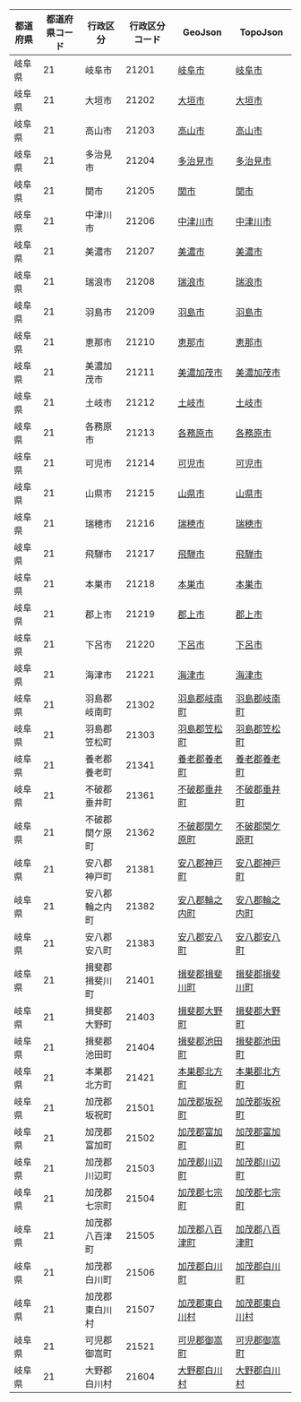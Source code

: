 | 都道府県 | 都道府県コード | 行政区分 | 行政区分コード | GeoJson | TopoJson |
|-----------|--------------|--------- |--------------|------|------|
| 岐阜県 | 21 | 岐阜市 | 21201 | [岐阜市](/geojson/cities/21/21201.json) | [岐阜市](/topojson/cities/21/21201.topojson) |
| 岐阜県 | 21 | 大垣市 | 21202 | [大垣市](/geojson/cities/21/21202.json) | [大垣市](/topojson/cities/21/21202.topojson) |
| 岐阜県 | 21 | 高山市 | 21203 | [高山市](/geojson/cities/21/21203.json) | [高山市](/topojson/cities/21/21203.topojson) |
| 岐阜県 | 21 | 多治見市 | 21204 | [多治見市](/geojson/cities/21/21204.json) | [多治見市](/topojson/cities/21/21204.topojson) |
| 岐阜県 | 21 | 関市 | 21205 | [関市](/geojson/cities/21/21205.json) | [関市](/topojson/cities/21/21205.topojson) |
| 岐阜県 | 21 | 中津川市 | 21206 | [中津川市](/geojson/cities/21/21206.json) | [中津川市](/topojson/cities/21/21206.topojson) |
| 岐阜県 | 21 | 美濃市 | 21207 | [美濃市](/geojson/cities/21/21207.json) | [美濃市](/topojson/cities/21/21207.topojson) |
| 岐阜県 | 21 | 瑞浪市 | 21208 | [瑞浪市](/geojson/cities/21/21208.json) | [瑞浪市](/topojson/cities/21/21208.topojson) |
| 岐阜県 | 21 | 羽島市 | 21209 | [羽島市](/geojson/cities/21/21209.json) | [羽島市](/topojson/cities/21/21209.topojson) |
| 岐阜県 | 21 | 恵那市 | 21210 | [恵那市](/geojson/cities/21/21210.json) | [恵那市](/topojson/cities/21/21210.topojson) |
| 岐阜県 | 21 | 美濃加茂市 | 21211 | [美濃加茂市](/geojson/cities/21/21211.json) | [美濃加茂市](/topojson/cities/21/21211.topojson) |
| 岐阜県 | 21 | 土岐市 | 21212 | [土岐市](/geojson/cities/21/21212.json) | [土岐市](/topojson/cities/21/21212.topojson) |
| 岐阜県 | 21 | 各務原市 | 21213 | [各務原市](/geojson/cities/21/21213.json) | [各務原市](/topojson/cities/21/21213.topojson) |
| 岐阜県 | 21 | 可児市 | 21214 | [可児市](/geojson/cities/21/21214.json) | [可児市](/topojson/cities/21/21214.topojson) |
| 岐阜県 | 21 | 山県市 | 21215 | [山県市](/geojson/cities/21/21215.json) | [山県市](/topojson/cities/21/21215.topojson) |
| 岐阜県 | 21 | 瑞穂市 | 21216 | [瑞穂市](/geojson/cities/21/21216.json) | [瑞穂市](/topojson/cities/21/21216.topojson) |
| 岐阜県 | 21 | 飛騨市 | 21217 | [飛騨市](/geojson/cities/21/21217.json) | [飛騨市](/topojson/cities/21/21217.topojson) |
| 岐阜県 | 21 | 本巣市 | 21218 | [本巣市](/geojson/cities/21/21218.json) | [本巣市](/topojson/cities/21/21218.topojson) |
| 岐阜県 | 21 | 郡上市 | 21219 | [郡上市](/geojson/cities/21/21219.json) | [郡上市](/topojson/cities/21/21219.topojson) |
| 岐阜県 | 21 | 下呂市 | 21220 | [下呂市](/geojson/cities/21/21220.json) | [下呂市](/topojson/cities/21/21220.topojson) |
| 岐阜県 | 21 | 海津市 | 21221 | [海津市](/geojson/cities/21/21221.json) | [海津市](/topojson/cities/21/21221.topojson) |
| 岐阜県 | 21 | 羽島郡岐南町 | 21302 | [羽島郡岐南町](/geojson/cities/21/21302.json) | [羽島郡岐南町](/topojson/cities/21/21302.topojson) |
| 岐阜県 | 21 | 羽島郡笠松町 | 21303 | [羽島郡笠松町](/geojson/cities/21/21303.json) | [羽島郡笠松町](/topojson/cities/21/21303.topojson) |
| 岐阜県 | 21 | 養老郡養老町 | 21341 | [養老郡養老町](/geojson/cities/21/21341.json) | [養老郡養老町](/topojson/cities/21/21341.topojson) |
| 岐阜県 | 21 | 不破郡垂井町 | 21361 | [不破郡垂井町](/geojson/cities/21/21361.json) | [不破郡垂井町](/topojson/cities/21/21361.topojson) |
| 岐阜県 | 21 | 不破郡関ケ原町 | 21362 | [不破郡関ケ原町](/geojson/cities/21/21362.json) | [不破郡関ケ原町](/topojson/cities/21/21362.topojson) |
| 岐阜県 | 21 | 安八郡神戸町 | 21381 | [安八郡神戸町](/geojson/cities/21/21381.json) | [安八郡神戸町](/topojson/cities/21/21381.topojson) |
| 岐阜県 | 21 | 安八郡輪之内町 | 21382 | [安八郡輪之内町](/geojson/cities/21/21382.json) | [安八郡輪之内町](/topojson/cities/21/21382.topojson) |
| 岐阜県 | 21 | 安八郡安八町 | 21383 | [安八郡安八町](/geojson/cities/21/21383.json) | [安八郡安八町](/topojson/cities/21/21383.topojson) |
| 岐阜県 | 21 | 揖斐郡揖斐川町 | 21401 | [揖斐郡揖斐川町](/geojson/cities/21/21401.json) | [揖斐郡揖斐川町](/topojson/cities/21/21401.topojson) |
| 岐阜県 | 21 | 揖斐郡大野町 | 21403 | [揖斐郡大野町](/geojson/cities/21/21403.json) | [揖斐郡大野町](/topojson/cities/21/21403.topojson) |
| 岐阜県 | 21 | 揖斐郡池田町 | 21404 | [揖斐郡池田町](/geojson/cities/21/21404.json) | [揖斐郡池田町](/topojson/cities/21/21404.topojson) |
| 岐阜県 | 21 | 本巣郡北方町 | 21421 | [本巣郡北方町](/geojson/cities/21/21421.json) | [本巣郡北方町](/topojson/cities/21/21421.topojson) |
| 岐阜県 | 21 | 加茂郡坂祝町 | 21501 | [加茂郡坂祝町](/geojson/cities/21/21501.json) | [加茂郡坂祝町](/topojson/cities/21/21501.topojson) |
| 岐阜県 | 21 | 加茂郡富加町 | 21502 | [加茂郡富加町](/geojson/cities/21/21502.json) | [加茂郡富加町](/topojson/cities/21/21502.topojson) |
| 岐阜県 | 21 | 加茂郡川辺町 | 21503 | [加茂郡川辺町](/geojson/cities/21/21503.json) | [加茂郡川辺町](/topojson/cities/21/21503.topojson) |
| 岐阜県 | 21 | 加茂郡七宗町 | 21504 | [加茂郡七宗町](/geojson/cities/21/21504.json) | [加茂郡七宗町](/topojson/cities/21/21504.topojson) |
| 岐阜県 | 21 | 加茂郡八百津町 | 21505 | [加茂郡八百津町](/geojson/cities/21/21505.json) | [加茂郡八百津町](/topojson/cities/21/21505.topojson) |
| 岐阜県 | 21 | 加茂郡白川町 | 21506 | [加茂郡白川町](/geojson/cities/21/21506.json) | [加茂郡白川町](/topojson/cities/21/21506.topojson) |
| 岐阜県 | 21 | 加茂郡東白川村 | 21507 | [加茂郡東白川村](/geojson/cities/21/21507.json) | [加茂郡東白川村](/topojson/cities/21/21507.topojson) |
| 岐阜県 | 21 | 可児郡御嵩町 | 21521 | [可児郡御嵩町](/geojson/cities/21/21521.json) | [可児郡御嵩町](/topojson/cities/21/21521.topojson) |
| 岐阜県 | 21 | 大野郡白川村 | 21604 | [大野郡白川村](/geojson/cities/21/21604.json) | [大野郡白川村](/topojson/cities/21/21604.topojson) |

